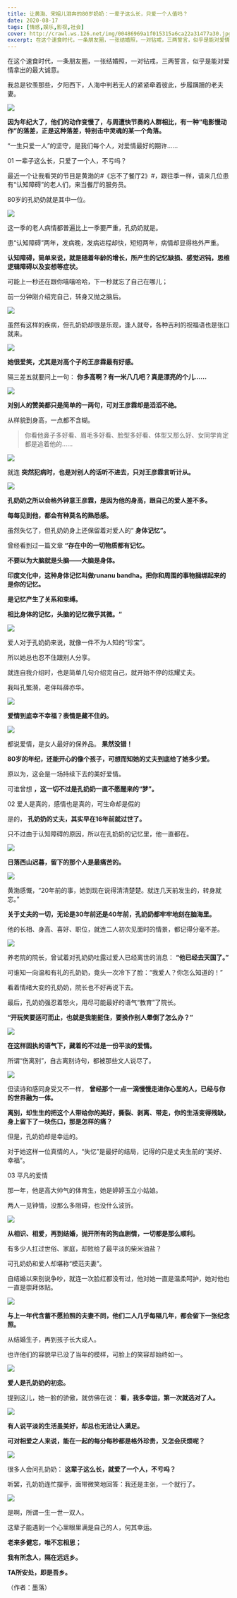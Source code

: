 ```yaml
---
title: 让黄渤、宋祖儿泪奔的80岁奶奶：一辈子这么长，只爱一个人值吗？
date: 2020-08-17
tags: [情感,娱乐,影视,社会]
cover: http://crawl.ws.126.net/img/00486969a1f015315a6ca22a31477a30.jpg
excerpt: 在这个速食时代，一条朋友圈，一张结婚照，一对钻戒，三两誓言，似乎是能对爱情拿出的最大诚意。我总是钦羡那些，夕阳西下，人海中判若无人的紧紧牵着彼此，步履蹒跚的老夫妻。![](http://crawl.ws.126.net/img/00
---
```

在这个速食时代，一条朋友圈，一张结婚照，一对钻戒，三两誓言，似乎是能对爱情拿出的最大诚意。

我总是钦羡那些，夕阳西下，人海中判若无人的紧紧牵着彼此，步履蹒跚的老夫妻。

![](http://crawl.ws.126.net/img/00486969a1f015315a6ca22a31477a30.jpg)  

**因为年纪大了，他们的动作变慢了，与周遭快节奏的人群相比，有一种“电影慢动作”的落差，正是这种落差，特别击中灵魂的某一个角落。**

“一生只爱一人”的坚守，是我们每个人，对爱情最好的期许……

01 一辈子这么长，只爱了一个人，不亏吗？

最近一个让我看哭的节目是黄渤的#《忘不了餐厅2》#，跟往季一样，请来几位患有“认知障碍”的老人们，来当餐厅的服务员。

80岁的孔奶奶就是其中一位。

![](http://crawl.ws.126.net/img/75753b1ae0ca0cec0d8f63a56b26875a.jpg)  

这一季的老人病情都普遍比上一季要严重，孔奶奶就是。

患“认知障碍”两年，发病晚，发病进程却快，短短两年，病情却显得格外严重。

**认知障碍，简单来说，就是随着年龄的增长，所产生的记忆缺损、感觉迟钝，思维逻辑障碍以及妄想等症状。**

可能上一秒还在跟你嘻嘻哈哈，下一秒就忘了自己在哪儿；

前一分钟刚介绍完自己，转身又抛之脑后。

![](http://crawl.ws.126.net/img/0df2adbab9be9e0425c4e4e9a12f26fe.jpg)  

虽然有这样的疾病，但孔奶奶却很是乐观，逢人就夸，各种吉利的祝福语也是张口就来。

![](http://crawl.ws.126.net/img/1b74a6f2b0159de0891c3bd75d17527c.gif)  

**她很爱笑，尤其是对高个子的王彦霖最有好感。**

隔三差五就要问上一句： **你多高啊？有一米八几吧？真是漂亮的个儿……**

![](http://crawl.ws.126.net/img/361c30d41a98ab6159fbc45a20ac2462.jpg)  

**对别人的赞美都只是简单的一两句，可对王彦霖却是滔滔不绝。**

从样貌到身高，一点都不含糊。

> 你看他鼻子多好看、眉毛多好看、脸型多好看、体型又那么好、女同学肯定都是追着他的……

![](http://crawl.ws.126.net/img/38b1437e5ac4359ae24587f9f5f9e23d.jpg)  

就连 **突然犯病时，也是对别人的话听不进去，只对王彦霖言听计从。**

![](http://crawl.ws.126.net/img/787619533be83997666e0db4b7b3d603.gif)  

**孔奶奶之所以会格外钟意王彦霖，是因为他的身高，跟自己的爱人差不多。**

**每每见到他，都会有种莫名的熟悉感。**

虽然失忆了，但孔奶奶身上还保留着对爱人的“ **身体记忆”。**

曾经看到过一篇文章 **“存在中的一切物质都有记忆。**

**不要以为大脑就是头脑——大脑是身体。**

**印度文化中，这种身体记忆叫做runanu bandha。把你和周围的事物捆绑起来的是你的记忆。**

**是记忆产生了关系和束缚。**

**相比身体的记忆，头脑的记忆微乎其微。“**

![](http://crawl.ws.126.net/img/56b128c113e8ea47398da9b974a51173.jpg)  

爱人对于孔奶奶来说，就像一件不为人知的“珍宝”。

所以她总也忍不住跟别人分享。

就连自我介绍时，也是简单几句介绍完自己，就开始不停的炫耀丈夫。

我叫孔繁漪，老伴叫薛亦华。

![](http://crawl.ws.126.net/img/55f7b4b9c271e84a48eb08d225d1d51d.jpg)  

**爱情到底幸不幸福？表情是藏不住的。**

![](http://crawl.ws.126.net/img/4431fe627f7a388d46ad996b5cd411c7.gif)  

都说爱情，是女人最好的保养品。 **果然没错！**

**80岁的年纪，还能开心的像个孩子，可想而知她的丈夫到底给了她多少爱。**

原以为，这会是一场持续下去的美好爱情。

可谁曾想 **，这一切不过是孔奶奶一直不愿醒来的“梦”。**

02 爱人是真的，感情也是真的，可生命却是假的

是的， **孔奶奶的丈夫，其实早在16年前就过世了。**

只不过由于认知障碍的原因，所以在孔奶奶的记忆里，他一直都在。

![](http://crawl.ws.126.net/img/c5c69834989141917220c78f2c4997fd.jpg)  

**日落西山迟暮，留下的那个人是最痛苦的。**

![](http://crawl.ws.126.net/img/92d96ac1f8d49277055fee74d31b79ee.jpg)  

黄渤感慨，“20年前的事，她到现在说得清清楚楚。就连几天前发生的，转身就忘。”

**关于丈夫的一切，无论是30年前还是40年前，孔奶奶都牢牢地刻在脑海里。**

他的长相、身高、喜好、职位，就连二人初次见面时的情景，都记得分毫不差。

![](http://crawl.ws.126.net/img/3c04441a50c8f2aa99c655118cd75f66.gif)  

养老院的院长，曾试着对孔奶奶吐露过爱人已经离世的消息： **“他已经去天国了。”**

可谁知一向温和有礼的孔奶奶，竟头一次冷下了脸：“我爱人？你怎么知道的！”

看着情绪大变的孔奶奶，院长也不好再说下去。

最后，孔奶奶强忍着怒火，用尽可能最好的语气“教育”了院长。

**“开玩笑要适可而止，也就是我能挺住，要换作别人晕倒了怎么办？”**

![](http://crawl.ws.126.net/img/ae1e3496e4d543c49b5189e3130e36f8.jpg)  

**在这样固执的语气下，藏着的不过是一份平淡的爱情。**

所谓“伤离别”，自古离别诗句，都被那些文人说尽了。

![](http://crawl.ws.126.net/img/04401fc793b1dcf49dbc8770df835927.jpg)  

但读诗和感同身受又不一样， **曾经那个一点一滴慢慢走进你心里的人，已经与你的世界融为一体。**

**离别，却生生的把这个人带给你的美好，撕裂、剥离、带走，你的生活变得残缺，身上留下了一块伤口，那是怎样的痛？**

但是，孔奶奶却是幸运的。

对于她这样一位真情的人，“失忆”是最好的结局，记得的只是丈夫生前的“美好、幸福”。

03 平凡的爱情

那一年，他是高大帅气的体育生，她是婷婷玉立小姑娘。

两人一见钟情，没那么多阻碍，也没什么波折。

![](http://crawl.ws.126.net/img/748adc714588201f3cbc593b20948a01.jpg)  

**从相识、相爱，再到结婚，抛开所有的狗血剧情，一切都是那么顺利。**

有多少人扛过世俗、家庭，却败给了最平淡的柴米油盐？

可孔奶奶和爱人却堪称“模范夫妻”。

自结婚以来别说争吵，就连一次脸红都没有过，他对她一直是温柔呵护，她对他也一直是崇拜体贴。

![](http://crawl.ws.126.net/img/0a85da61a04ea15e9010788812c8e688.jpg)  

**与上一年代含蓄不愿拍照的夫妻不同，他们二人几乎每隔几年，都会留下一张纪念照。**

从结婚生子，再到孩子长大成人。

也许他们的容貌早已没了当年的模样，可脸上的笑容却始终如一。

![](http://crawl.ws.126.net/img/85d3d3b068d995ece08adfa839cb19ec.jpg)  

**爱人是孔奶奶的初恋。**

提到这儿，她一脸的骄傲，就仿佛在说： **看，我多幸运，第一次就选对了人。**

![](http://crawl.ws.126.net/img/4122156ac7ee3eea0bda0bbc335269f6.gif)  

**有人说平淡的生活虽美好，却总也无法让人满足。**

**可对相爱之人来说，能在一起的每分每秒都是格外珍贵，又怎会厌烦呢？**

![](http://crawl.ws.126.net/img/b22affd571938fe0c4df946c81a70cad.jpg)  

很多人会问孔奶奶： **这辈子这么长，就爱了一个人，不亏吗？**

听罢，孔奶奶连忙摆手，面带微笑地回答：我还是主张，一个就行了。

![](http://crawl.ws.126.net/img/55abdfe5cd7b499956eb75afb3a862a9.gif)  

是啊，所谓一生一世一双人。

这辈子能遇到一个心里眼里满是自己的人，何其幸运。

**老来多健忘，唯不忘相思；**

**我有所念人，隔在远远乡。**

**TA所安处，即是吾乡。**

（作者：墨落）

